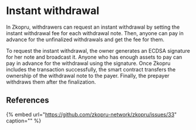 # Instant withdrawal

In Zkopru, withdrawers can request an instant withdrawal by setting the instant withdrawal fee for each withdrawal note. Then, anyone can pay in advance for the unfinalized withdrawals and get the fee for them.

To request the instant withdrawal, the owner generates an ECDSA signature for her note and broadcast it. Anyone who has enough assets to pay can pay in advance for the withdrawal using the signature. Once Zkopru includes the transaction successfully, the smart contract transfers the ownership of the withdrawal note to the payer. Finally, the prepayer withdraws them after the finalization.

## References

{% embed url="https://github.com/zkopru-network/zkopru/issues/33" caption="" %}

